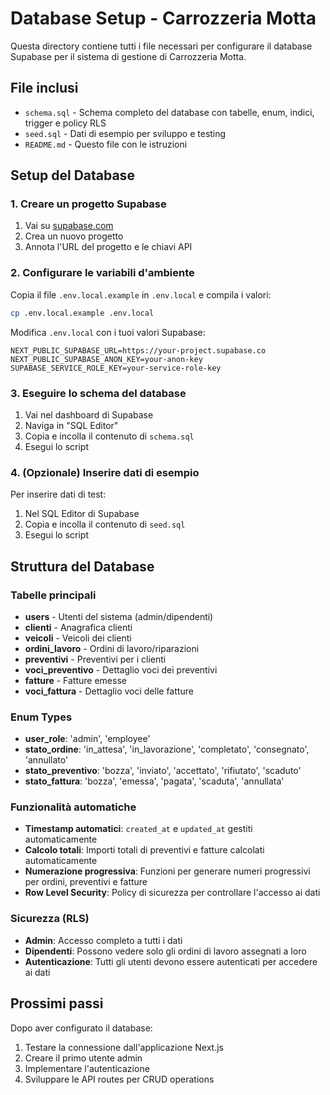 # Database Setup - Carrozzeria Motta

Questa directory contiene tutti i file necessari per configurare il database Supabase per il sistema di gestione di Carrozzeria Motta.

## File inclusi

- `schema.sql` - Schema completo del database con tabelle, enum, indici, trigger e policy RLS
- `seed.sql` - Dati di esempio per sviluppo e testing
- `README.md` - Questo file con le istruzioni

## Setup del Database

### 1. Creare un progetto Supabase

1. Vai su [supabase.com](https://supabase.com)
2. Crea un nuovo progetto
3. Annota l'URL del progetto e le chiavi API

### 2. Configurare le variabili d'ambiente

Copia il file `.env.local.example` in `.env.local` e compila i valori:

```bash
cp .env.local.example .env.local
```

Modifica `.env.local` con i tuoi valori Supabase:

```env
NEXT_PUBLIC_SUPABASE_URL=https://your-project.supabase.co
NEXT_PUBLIC_SUPABASE_ANON_KEY=your-anon-key
SUPABASE_SERVICE_ROLE_KEY=your-service-role-key
```

### 3. Eseguire lo schema del database

1. Vai nel dashboard di Supabase
2. Naviga in "SQL Editor"
3. Copia e incolla il contenuto di `schema.sql`
4. Esegui lo script

### 4. (Opzionale) Inserire dati di esempio

Per inserire dati di test:

1. Nel SQL Editor di Supabase
2. Copia e incolla il contenuto di `seed.sql`
3. Esegui lo script

## Struttura del Database

### Tabelle principali

- **users** - Utenti del sistema (admin/dipendenti)
- **clienti** - Anagrafica clienti
- **veicoli** - Veicoli dei clienti
- **ordini_lavoro** - Ordini di lavoro/riparazioni
- **preventivi** - Preventivi per i clienti
- **voci_preventivo** - Dettaglio voci dei preventivi
- **fatture** - Fatture emesse
- **voci_fattura** - Dettaglio voci delle fatture

### Enum Types

- **user_role**: 'admin', 'employee'
- **stato_ordine**: 'in_attesa', 'in_lavorazione', 'completato', 'consegnato', 'annullato'
- **stato_preventivo**: 'bozza', 'inviato', 'accettato', 'rifiutato', 'scaduto'
- **stato_fattura**: 'bozza', 'emessa', 'pagata', 'scaduta', 'annullata'

### Funzionalità automatiche

- **Timestamp automatici**: `created_at` e `updated_at` gestiti automaticamente
- **Calcolo totali**: Importi totali di preventivi e fatture calcolati automaticamente
- **Numerazione progressiva**: Funzioni per generare numeri progressivi per ordini, preventivi e fatture
- **Row Level Security**: Policy di sicurezza per controllare l'accesso ai dati

### Sicurezza (RLS)

- **Admin**: Accesso completo a tutti i dati
- **Dipendenti**: Possono vedere solo gli ordini di lavoro assegnati a loro
- **Autenticazione**: Tutti gli utenti devono essere autenticati per accedere ai dati

## Prossimi passi

Dopo aver configurato il database:

1. Testare la connessione dall'applicazione Next.js
2. Creare il primo utente admin
3. Implementare l'autenticazione
4. Sviluppare le API routes per CRUD operations
